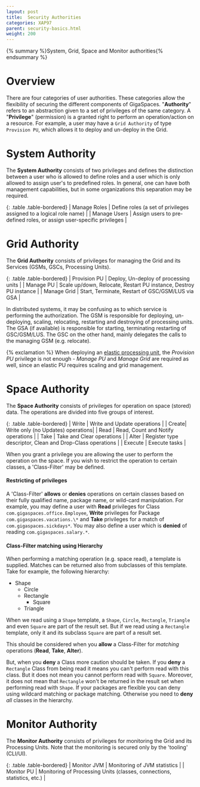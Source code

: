 ```yaml
---
layout: post
title:  Security Authorities
categories: XAP97
parent: security-basics.html
weight: 200
---
```


{% summary %}System, Grid, Space and Monitor authorities{% endsummary %}

# Overview

There are four categories of user authorities. These categories allow the flexibility of securing the different components of GigaSpaces.
"**Authority**" refers to an abstraction given to a set of privileges of the same category. A "**Privilege**" (permission) is a granted right to perform an operation/action on a resource. For example, a user may have a `Grid Authority` of type `Provision PU`, which allows it to deploy and un-deploy in the Grid.

# System Authority

The **System Authority** consists of two privileges and defines the distinction between a user who is allowed to define roles and a user which is only allowed to assign user's to predefined roles.
In general, one can have both management capabilities, but in some organizations this separation may be required.

{: .table .table-bordered}
| Manage Roles | Define roles (a set of privileges assigned to a logical role name) |
| Manage Users | Assign users to pre-defined roles, or assign user-specific privileges |

# Grid Authority

The **Grid Authority** consists of privileges for managing the Grid and its Services (GSMs, GSCs, Processing Units).

{: .table .table-bordered}
| Provision PU | Deploy, Un-deploy of processing units |
| Manage PU | Scale up/down, Relocate, Restart PU instance, Destroy PU instance |
| Manage Grid | Start, Terminate, Restart of GSC/GSM/LUS via GSA |

In distributed systems, it may be confusing as to which service is performing the authorization. The GSM is responsible for deploying, un-deploying, scaling, relocating, restarting and destroying of processing units. The GSA (if available) is responsible for starting, terminating restarting of GSC/GSM/LUS. The GSC on the other hand, mainly delegates the calls to the managing GSM (e.g. relocate).


{% exclamation %} When deploying an [elastic processing unit](./elastic-processing-unit.html), the *Provision PU* privilege is not enough - *Manage PU* and *Manage Grid* are required as well, since an elastic PU requires scaling and grid management.

# Space Authority

The **Space Authority** consists of privileges for operation on space (stored) data. The operations are divided into five groups of interest.

{: .table .table-bordered}
| Write | Write and Update operations |
| Create| Write only (no Updates) operations|
| Read | Read, Count and Notify operations |
| Take | Take and Clear operations |
| Alter | Register type descriptor, Clean and Drop-Class operations |
| Execute | Execute tasks |

When you grant a privilege you are allowing the user to perform the operation on the space. If you wish to restrict the operation to certain classes, a 'Class-Filter' may be defined.

#### Restricting of privileges

A 'Class-Filter' **allows** or **denies** operations on certain classes based on their fully qualified name, package name, or wild-card manipulation. For example, you may define a user with **Read** privileges for Class `com.gigaspaces.office.Employee`, **Write** privileges for Package `com.gigaspaces.vacations.\*` and **Take** privileges for a match of `com.gigaspaces.sickdays*`. You may also define a user which is **denied** of reading `com.gigaspaces.salary.*`.

#### Class-Filter matching using Hierarchy

When performing a matching operation (e.g. space read), a template is supplied. Matches can be returned also from subclasses of this template.
Take for example, the following hierarchy:

- Shape
    - Circle
    - Rectangle
        - Square
    - Triangle

When we read using a `Shape` template, a `Shape`, `Circle`, `Rectangle`, `Triangle` and even `Square` are part of the result set.
But if we read using a `Rectangle` template, only it and its subclass `Square` are part of a result set.

This should be considered when you **allow** a Class-Filter for _matching_ operations (**Read**, **Take**, **Alter**).

But, when you **deny** a Class more caution should be taken. If you **deny** a `Rectangle` Class from being read it means you can't perform read with this class. But it does not mean you cannot perform read with `Square`. Moreover, it does not mean that `Rectangle` won't be returned in the result set when performing read with `Shape`. If your packages are flexible you can deny using wildcard matching or package matching. Otherwise you need to **deny** _all_ classes in the hierarchy.

# Monitor Authority

The **Monitor Authority** consists of privileges for monitoring the Grid and its Processing Units.
Note that the monitoring is secured only by the 'tooling' (CLI/UI).

{: .table .table-bordered}
| Monitor JVM | Monitoring of JVM statistics |
| Monitor PU | Monitoring of Processing Units (classes, connections, statistics, etc.) |
